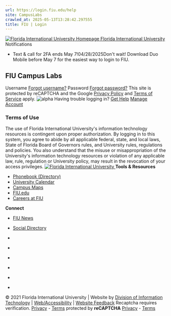```yaml
---
url: https://login.fiu.edu/help
site: CampusLabs
crawled_at: 2025-05-13T13:28:42.297555
title: FIU | Login
---
```


[ ![Florida International University Homepage](https://digicdn.fiu.edu/v1/_assets/images/fiu-white-logo.png) Florida International University ](https://www.fiu.edu/)
Notifications
  * Text & call for 2FA ends May 7!04/28/2025Don't wait! Download Duo Mobile before May 7 for the easiest way to login to FIU.


## FIU Campus Labs
Username [Forgot username?](https://login.fiu.edu/lookup/uid/) Password [Forgot password?](https://login.fiu.edu/account/recovery/alternate/)
This site is protected by reCAPTCHA and the Google [Privacy Policy](https://policies.google.com/privacy) and [Terms of Service](https://policies.google.com/terms) apply. 
![alpha](https://login.fiu.edu/images/alpha.svg)
Having trouble logging in? [Get Help](https://login.fiu.edu/help/)
[Manage Account](https://accounts.fiu.edu/)
### Terms of Use
The use of Florida International University's information technology resources is contingent upon proper authorization. By logging in to this system, you agree to abide by all applicable federal, state, and local laws, State of Florida Board of Governors rules, and University rules, regulations and policies. You also understand that the misuse or misappropriation of the University's information technology resources or violation of any applicable law, rule, regulation or University policy, may result in the revocation of your access privileges.
[ ![Florida International University](https://login.fiu.edu/images/logo-footer.png) ](https://www.fiu.edu/)
**Tools & Resources**
  * [Phonebook (Directory)](https://phonebook.fiu.edu/)
  * [University Calendar](https://calendar.fiu.edu/)
  * [Campus Maps](https://campusmaps.fiu.edu/)
  * [FIU.edu](https://www.fiu.edu/)
  * [Careers at FIU](https://hr.fiu.edu/careers/)


**Connect**
  * [FIU News](https://news.fiu.edu)
  * [Social Directory](https://social.fiu.edu/)


  * [](https://www.facebook.com/floridainternational)
  * [](https://twitter.com/fiu)
  * [](https://www.instagram.com/fiuinstagram/)
  * [](https://www.youtube.com/user/FloridaInternational)
  * [](http://fiu.tumblr.com/)
  * [](https://flickr.com/photos/fiu)


© 2021 Florida International University | Website by [Division of Information Technology](https://it.fiu.edu) | [Web/Accessibility](https://policies.fiu.edu/policy/755) | [Website Feedback](https://webforms.fiu.edu/view.php?id=370774)
Recaptcha requires verification. 
[Privacy](https://www.google.com/intl/en/policies/privacy/) - [Terms](https://www.google.com/intl/en/policies/terms/)
protected by **reCAPTCHA**
[Privacy](https://www.google.com/intl/en/policies/privacy/) - [Terms](https://www.google.com/intl/en/policies/terms/)
